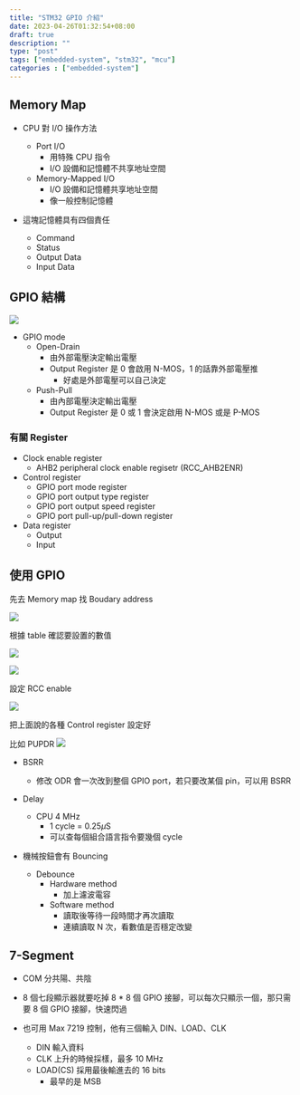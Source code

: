 ```yaml
---
title: "STM32 GPIO 介紹"
date: 2023-04-26T01:32:54+08:00
draft: true
description: ""
type: "post"
tags: ["embedded-system", "stm32", "mcu"]
categories : ["embedded-system"]
---
```


## Memory Map

- CPU 對 I/O 操作方法
    - Port I/O
        - 用特殊 CPU 指令
        - I/O 設備和記憶體不共享地址空間
    - Memory-Mapped I/O
        - I/O 設備和記憶體共享地址空間
        - 像一般控制記憶體

- 這塊記憶體具有四個責任
    - Command
    - Status
    - Output Data
    - Input Data




## GPIO 結構

![](/Blog/images/embedding/stm32-gpio/gpio-structure.jpg)

- GPIO mode
    - Open-Drain
        - 由外部電壓決定輸出電壓
        - Output Register 是 0 會啟用 N-MOS，1 的話靠外部電壓推 
            - 好處是外部電壓可以自己決定
    - Push-Pull
        - 由內部電壓決定輸出電壓
        - Output Register 是 0 或 1 會決定啟用 N-MOS 或是 P-MOS

### 有關 Register
- Clock enable register
    - AHB2 peripheral clock enable regisetr (RCC_AHB2ENR)
- Control register
    - GPIO port mode register
    - GPIO port output type register
    - GPIO port output speed register
    - GPIO port pull-up/pull-down register
- Data register
    - Output
    - Input

## 使用 GPIO
先去 Memory map 找 Boudary address

![](/Blog/images/embedding/stm32-gpio/gpio-structure.jpg)


根據 table 確認要設置的數值

![](/Blog/images/embedding/stm32-gpio/table-39-1.jpg)

![](/Blog/images/embedding/stm32-gpio/table-39-2.jpg)

設定 RCC enable

![](/Blog/images/embedding/stm32-gpio/rcc-en.jpg)

把上面說的各種 Control register 設定好

比如 PUPDR 
![](/Blog/images/embedding/stm32-gpio/PUPDR.jpg)

- BSRR
    - 修改 ODR 會一次改到整個 GPIO port，若只要改某個 pin，可以用 BSRR

- Delay
    - CPU 4 MHz
        - 1 cycle = 0.25$\mu$S
        - 可以查每個組合語言指令要幾個 cycle

- 機械按鈕會有 Bouncing
    - Debounce
        - Hardware method
            - 加上濾波電容
        - Software method
            - 讀取後等待一段時間才再次讀取
            - 連續讀取 N 次，看數值是否穩定改變

## 7-Segment

- COM 分共陽、共陰

- 8 個七段顯示器就要吃掉 8 * 8 個 GPIO 接腳，可以每次只顯示一個，那只需要 8 個 GPIO 接腳，快速閃過

- 也可用 Max 7219 控制，他有三個輸入 DIN、LOAD、CLK
    - DIN 輸入資料
    - CLK 上升的時候採樣，最多 10 MHz
    - LOAD(CS) 採用最後輸進去的 16 bits
        - 最早的是 MSB